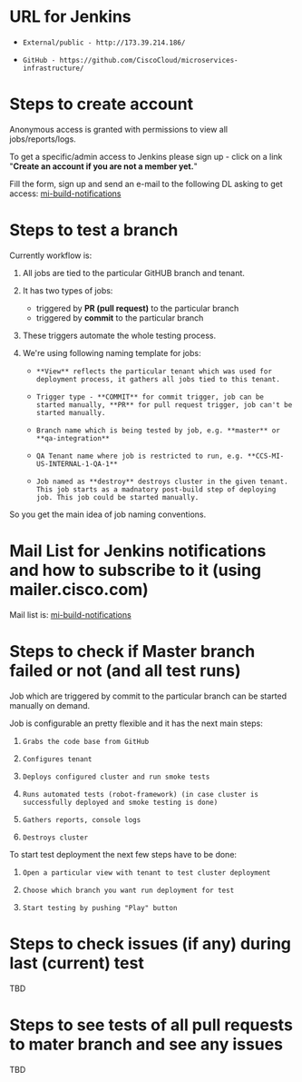 # URL for Jenkins

-     External/public - http://173.39.214.186/
-     GitHub - https://github.com/CiscoCloud/microservices-infrastructure/

# Steps to create account

Anonymous access is granted with permissions to view all jobs/reports/logs.

To get a specific/admin access to Jenkins please sign up - click on a link "**Create an account if you are not a member yet.**"

Fill the form, sign up and send an e-mail to the following DL asking to get access: [mi-build-notifications](mi-build-notifications@external.cisco.com)

# Steps to test a branch

Currently workflow is:

1. All jobs are tied to the particular GitHUB branch and tenant.
2. It has two types of jobs:

    - triggered by **PR (pull request)** to the particular branch
    - triggered by **commit** to the particular branch

3. These triggers automate the whole testing process.
4. We're using following naming template for jobs:

    -     **View** reflects the particular tenant which was used for deployment process, it gathers all jobs tied to this tenant.
    -     Trigger type - **COMMIT** for commit trigger, job can be started manually, **PR** for pull request trigger, job can't be started manually.
    -     Branch name which is being tested by job, e.g. **master** or **qa-integration**
    -     QA Tenant name where job is restricted to run, e.g. **CCS-MI-US-INTERNAL-1-QA-1**
    -     Job named as **destroy** destroys cluster in the given tenant. This job starts as a madnatory post-build step of deploying job. This job could be started manually.

So you get the main idea of job naming conventions.

# Mail List for Jenkins notifications and how to subscribe to it (using mailer.cisco.com) 

Mail list is:  [mi-build-notifications](mi-build-notifications@external.cisco.com)

# Steps to check if Master branch failed or not (and all test runs)

Job which are triggered by commit to the particular branch can be started manually on demand.

Job is configurable an pretty flexible and it has the next main steps:

1.     Grabs the code base from GitHub
2.     Configures tenant
3.     Deploys configured cluster and run smoke tests
4.     Runs automated tests (robot-framework) (in case cluster is successfully deployed and smoke testing is done)
5.     Gathers reports, console logs
6.     Destroys cluster

To start test deployment the next few steps have to be done:

1.     Open a particular view with tenant to test cluster deployment
2.     Choose which branch you want run deployment for test
3.     Start testing by pushing "Play" button

# Steps to check issues (if any) during last (current) test

TBD

# Steps to see tests of all pull requests to mater branch and see any issues

TBD

